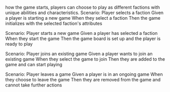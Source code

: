how the game starts, players can choose to play as different factions with unique abilities and characteristics.
  Scenario: Player selects a faction
    Given a player is starting a new game
    When they select a faction
    Then the game initializes with the selected faction's attributes

  Scenario: Player starts a new game
    Given a player has selected a faction
    When they start the game
    Then the game board is set up and the player is ready to play

  Scenario: Player joins an existing game
    Given a player wants to join an existing game
    When they select the game to join
    Then they are added to the game and can start playing

  Scenario: Player leaves a game
    Given a player is in an ongoing game
    When they choose to leave the game
    Then they are removed from the game and cannot take further actions